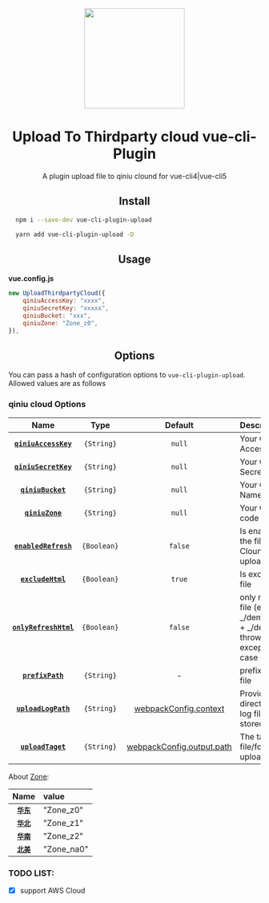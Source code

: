 <div align="center">
  <a href="https://cli.vuejs.org/">
    <img width="200" height="200"
      src="https://cli.vuejs.org/favicon.png">
  </a>
  <h1>Upload To Thirdparty cloud vue-cli-Plugin</h1>
  <p>A plugin upload file to qiniu clound for vue-cli4|vue-cli5</p>
</div>

<h2 align="center">Install</h2>

```bash
  npm i --save-dev vue-cli-plugin-upload
```

```bash
  yarn add vue-cli-plugin-upload -D
```

<h2 align="center">Usage</h2>

**vue.config.js**

```js
new UploadThirdpartyCloud({
    qiniuAccessKey: "xxxx",
    qiniuSecretKey: "xxxxx",
    qiniuBucket: "xxx",
    qiniuZone: "Zone_z0",
}),
```

<h2 align="center">Options</h2>

You can pass a hash of configuration options to `vue-cli-plugin-upload`.
Allowed values are as follows
### qiniu cloud Options
|            Name            |    Type     |                                        Default                                        | Description                                                                                             |
| :------------------------: | :---------: | :-----------------------------------------------------------------------------------: | :------------------------------------------------------------------------------------------------------ |
| **[`qiniuAccessKey`](#)**  | `{String}`  |                                        `null`                                         | Your Qiniu AccessKey                                                                                    |
| **[`qiniuSecretKey`](#)**  | `{String}`  |                                        `null`                                         | Your Qiniu SecretKey                                                                                    |
|   **[`qiniuBucket`](#)**   | `{String}`  |                                        `null`                                         | Your Qiniu Bucket Name                                                                                  |
|    **[`qiniuZone`](#)**    | `{String}`  |                                        `null`                                         | Your Qiniu zone code                                                                                    |
| **[`enabledRefresh`](#)**  | `{Boolean}` |                                        `false`                                        | Is enable refresh the file on Qiniu Clound after file upload                                            |
|   **[`excludeHtml`](#)**   | `{Boolean}` |                                        `true`                                         | Is exclude html file                                                                                    |
| **[`onlyRefreshHtml`](#)** | `{Boolean}` |                                        `false`                                        | only refresh html file (eg: _/demo/index.html + _/demo/), throws an exception in the case of a failure. |
|   **[`prefixPath`](#)**    | `{String}`  |                                           -                                           | prefix path for the file                                                                                |
|  **[`uploadLogPath`](#)**  | `{String}`  | [webpackConfig.context](https://webpack.js.org/configuration/entry-context/#context)  | Provide a directory where log file should be stored                                                     |
|   **[`uploadTaget`](#)**   | `{String}`  | [webpackConfig.output.path](https://webpack.js.org/configuration/output/#output-path) | The target file/folder to upload                                                                        |

About [Zone](https://developer.qiniu.com/kodo/sdk/1289/nodejs):

|      Name       | value      |
| :-------------: | :--------- |
| **[`华东`](#)** | "Zone_z0"  |
| **[`华北`](#)** | "Zone_z1"  |
| **[`华南`](#)** | "Zone_z2"  |
| **[`北美`](#)** | "Zone_na0" |

### TODO LIST:
- [x] support AWS Cloud